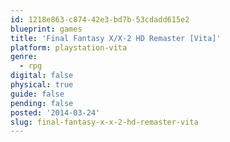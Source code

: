 ```yaml
---
id: 1218e863-c874-42e3-bd7b-53cdadd615e2
blueprint: games
title: 'Final Fantasy X/X-2 HD Remaster [Vita]'
platform: playstation-vita
genre:
  - rpg
digital: false
physical: true
guide: false
pending: false
posted: '2014-03-24'
slug: final-fantasy-x-x-2-hd-remaster-vita
---
```

